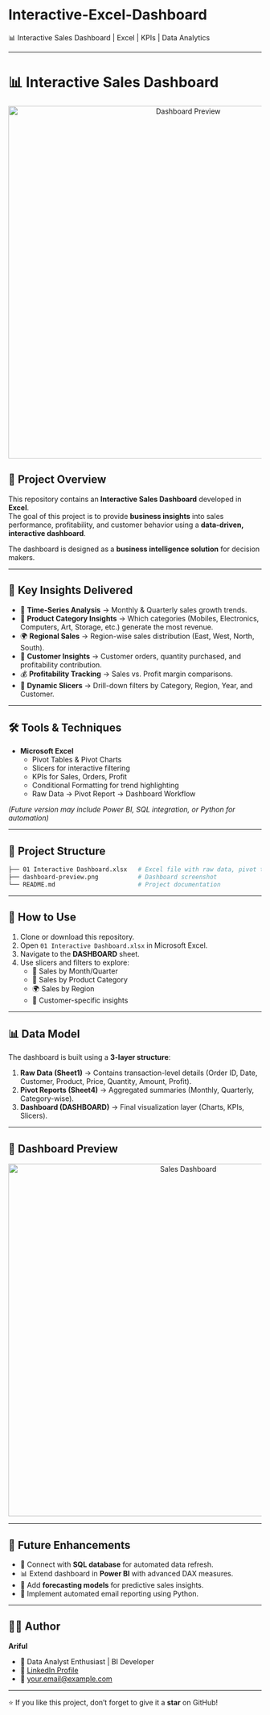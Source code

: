 # Interactive-Excel-Dashboard
📊 Interactive Sales Dashboard | Excel | KPIs | Data Analytics

---

# 📊 Interactive Sales Dashboard  

<p align="center">
  <img src="dashboard-preview.png" alt="Dashboard Preview" width="700">
</p>  

## 📌 Project Overview  
This repository contains an **Interactive Sales Dashboard** developed in **Excel**.  
The goal of this project is to provide **business insights** into sales performance, profitability, and customer behavior using a **data-driven, interactive dashboard**.  

The dashboard is designed as a **business intelligence solution** for decision makers.  

---

## 🎯 Key Insights Delivered  
- 📅 **Time-Series Analysis** → Monthly & Quarterly sales growth trends.  
- 🛒 **Product Category Insights** → Which categories (Mobiles, Electronics, Computers, Art, Storage, etc.) generate the most revenue.  
- 🌍 **Regional Sales** → Region-wise sales distribution (East, West, North, South).  
- 👥 **Customer Insights** → Customer orders, quantity purchased, and profitability contribution.  
- 💰 **Profitability Tracking** → Sales vs. Profit margin comparisons.  
- 📌 **Dynamic Slicers** → Drill-down filters by Category, Region, Year, and Customer.  

---

## 🛠️ Tools & Techniques  
- **Microsoft Excel**  
  - Pivot Tables & Pivot Charts  
  - Slicers for interactive filtering  
  - KPIs for Sales, Orders, Profit  
  - Conditional Formatting for trend highlighting  
  - Raw Data → Pivot Report → Dashboard Workflow  

*(Future version may include Power BI, SQL integration, or Python for automation)*  

---

## 📂 Project Structure  
```bash
├── 01 Interactive Dashboard.xlsx   # Excel file with raw data, pivot tables & dashboard
├── dashboard-preview.png           # Dashboard screenshot
└── README.md                       # Project documentation
```

---

## 🚀 How to Use  
1. Clone or download this repository.  
2. Open `01 Interactive Dashboard.xlsx` in Microsoft Excel.  
3. Navigate to the **DASHBOARD** sheet.  
4. Use slicers and filters to explore:  
   - 📅 Sales by Month/Quarter  
   - 🛒 Sales by Product Category  
   - 🌍 Sales by Region  
   - 👥 Customer-specific insights  

---

## 📊 Data Model  
The dashboard is built using a **3-layer structure**:  

1. **Raw Data (Sheet1)** → Contains transaction-level details (Order ID, Date, Customer, Product, Price, Quantity, Amount, Profit).  
2. **Pivot Reports (Sheet4)** → Aggregated summaries (Monthly, Quarterly, Category-wise).  
3. **Dashboard (DASHBOARD)** → Final visualization layer (Charts, KPIs, Slicers).  

---

## 📸 Dashboard Preview  
<p align="center">
  <img src="dashboard-preview.png" alt="Sales Dashboard" width="700">
</p>  

---

## 🔮 Future Enhancements  
- 🔗 Connect with **SQL database** for automated data refresh.  
- 📊 Extend dashboard in **Power BI** with advanced DAX measures.  
- 🤖 Add **forecasting models** for predictive sales insights.  
- 📧 Implement automated email reporting using Python.  

---

## 👨‍💻 Author  
**Ariful**  
- 💼 Data Analyst Enthusiast | BI Developer  
- 🔗 [LinkedIn Profile](#)  
- 📧 your.email@example.com  

---

⭐ If you like this project, don’t forget to give it a **star** on GitHub!  
